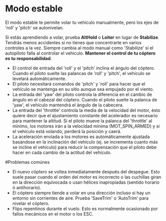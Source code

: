 # Modo estable

El modo estable te permite volar tu vehículo manualmente, pero los ejes de 'roll' y 'pitch' se autonivelan.

Si estás aprendiendo a volar, prueba **AltHold** o **Loiter** en lugar de **Stabilize**. Tendrás menos accidentes si no tienes que concentrarte en varios controles a la vez. Siempre cambia al modo manual como 'Stabilize' si el autopiloto falla al controlar el vehículo. **Mantener el control de tu cóptero es tu responsabilidad**.

+ El control de entrada del 'roll' y el 'pitch' inclina el ángulo del cóptero. Cuando el piloto suelte las palancas de 'roll' y 'pitch', el vehículo se levelará automáticamente.
+ El piloto necesitará comandos de 'pitch' y 'roll' para hacer que el vehículo se mantenga en su sitio aunque sea empujado por el viento.
+ La entrada del 'yaw' del piloto controla la diferencia en el cambio de ángulo en el cabezal del cóptero. Cuando el piloto suelte la palanca de 'yaw', el vehículo mantendrá el ángulo de la cabecera.
+ La entrada del 'throttle' controla la media de la velocidad del motor, ésto quiere decir que el ajustamiento constante del acelerador es necesario para mantener la altitud. Si el piloto mueve la palanca del 'throttle' al mínimo, los motores irán a la velocidad mínima (MOT_SPIN_ARMED) y si el vehículo está volando, perderá la posición y caerá.
+ La aceleración enviada a los motores es automáticamente ajustada basándose en la inclinación del vehículo (ej. se incrementa cuanto más se incline el vehículo) para reducir la compensación que el piloto debe hacer en cada cambio de la actitud del vehículo.

#Problemas comúnes
+ El nuevo cóptero se voltea inmediatamente después del despegue. Esto suele pasar cuando el orden del motor es incorrecto o las cuchillas giran en la dirección equivocada o usan hélices inapropiadas (sentido horario ó antihorario).
+ El cóptero siempre tiende a volar en una dirección incluso si hay un entorno sin corrientes de aire. Prueba 'SaveTrim' o 'AutoTrim' para nivelar el cóptero.
+ Flips repentinos durante el vuelo. Esto es normalmente ocasionado por fallos mecánicos en el motor o los ESC.
